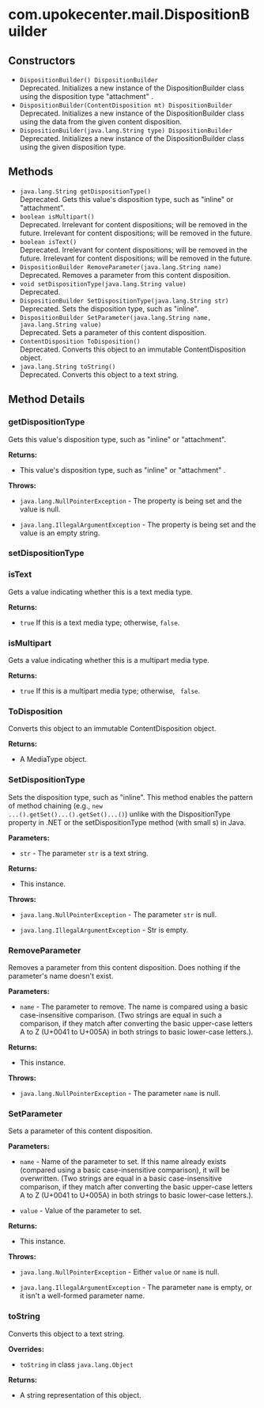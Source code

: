 # com.upokecenter.mail.DispositionBuilder

## Constructors

* `DispositionBuilder() DispositionBuilder`<br>
 Deprecated. Initializes a new instance of the DispositionBuilder class using the disposition
  type "attachment" .
* `DispositionBuilder​(ContentDisposition mt) DispositionBuilder`<br>
 Deprecated. Initializes a new instance of the DispositionBuilder class using the data from
 the given content disposition.
* `DispositionBuilder​(java.lang.String type) DispositionBuilder`<br>
 Deprecated. Initializes a new instance of the DispositionBuilder class using the given
 disposition type.

## Methods

* `java.lang.String getDispositionType()`<br>
 Deprecated. Gets this value's disposition type, such as "inline" or "attachment".
* `boolean isMultipart()`<br>
 Deprecated.
Irrelevant for content dispositions; will be removed in the future.
 Irrelevant for content dispositions; will be removed in the future.
* `boolean isText()`<br>
 Deprecated.
Irrelevant for content dispositions; will be removed in the future.
 Irrelevant for content dispositions; will be removed in the future.
* `DispositionBuilder RemoveParameter​(java.lang.String name)`<br>
 Deprecated. Removes a parameter from this content disposition.
* `void setDispositionType​(java.lang.String value)`<br>
 Deprecated.
* `DispositionBuilder SetDispositionType​(java.lang.String str)`<br>
 Deprecated. Sets the disposition type, such as "inline".
* `DispositionBuilder SetParameter​(java.lang.String name,
java.lang.String value)`<br>
 Deprecated. Sets a parameter of this content disposition.
* `ContentDisposition ToDisposition()`<br>
 Deprecated. Converts this object to an immutable ContentDisposition object.
* `java.lang.String toString()`<br>
 Deprecated. Converts this object to a text string.

## Method Details

### <a id='getDispositionType()'>getDispositionType</a>

Gets this value's disposition type, such as "inline" or "attachment".

**Returns:**

* This value's disposition type, such as "inline" or "attachment" .

**Throws:**

* <code>java.lang.NullPointerException</code> - The property is being set and the value is
 null.

* <code>java.lang.IllegalArgumentException</code> - The property is being set and the value is an
 empty string.

### <a id='setDispositionType(java.lang.String)'>setDispositionType</a>

### <a id='isText()'>isText</a>

Gets a value indicating whether this is a text media type.

**Returns:**

* <code>true</code> If this is a text media type; otherwise, <code>false</code>.

### <a id='isMultipart()'>isMultipart</a>

Gets a value indicating whether this is a multipart media type.

**Returns:**

* <code>true</code> If this is a multipart media type; otherwise, <code>
 false</code>.

### <a id='ToDisposition()'>ToDisposition</a>

Converts this object to an immutable ContentDisposition object.

**Returns:**

* A MediaType object.

### <a id='SetDispositionType(java.lang.String)'>SetDispositionType</a>

Sets the disposition type, such as "inline". This method enables the pattern
 of method chaining (e.g., <code>new ...().getSet()...().getSet()...()</code>)
 unlike with the DispositionType property in .NET or the
 setDispositionType method (with small s) in Java.

**Parameters:**

* <code>str</code> - The parameter <code>str</code> is a text string.

**Returns:**

* This instance.

**Throws:**

* <code>java.lang.NullPointerException</code> - The parameter <code>str</code> is null.

* <code>java.lang.IllegalArgumentException</code> - Str is empty.

### <a id='RemoveParameter(java.lang.String)'>RemoveParameter</a>

Removes a parameter from this content disposition. Does nothing if the
 parameter's name doesn't exist.

**Parameters:**

* <code>name</code> - The parameter to remove. The name is compared using a basic
 case-insensitive comparison. (Two strings are equal in such a
 comparison, if they match after converting the basic upper-case
 letters A to Z (U+0041 to U+005A) in both strings to basic
 lower-case letters.).

**Returns:**

* This instance.

**Throws:**

* <code>java.lang.NullPointerException</code> - The parameter <code>name</code> is null.

### <a id='SetParameter(java.lang.String,java.lang.String)'>SetParameter</a>

Sets a parameter of this content disposition.

**Parameters:**

* <code>name</code> - Name of the parameter to set. If this name already exists
 (compared using a basic case-insensitive comparison), it will be
 overwritten. (Two strings are equal in a basic case-insensitive
 comparison, if they match after converting the basic upper-case
 letters A to Z (U+0041 to U+005A) in both strings to basic
 lower-case letters.).

* <code>value</code> - Value of the parameter to set.

**Returns:**

* This instance.

**Throws:**

* <code>java.lang.NullPointerException</code> - Either <code>value</code> or <code>name</code> is null.

* <code>java.lang.IllegalArgumentException</code> - The parameter <code>name</code> is empty, or it isn't a
 well-formed parameter name.

### <a id='toString()'>toString</a>

Converts this object to a text string.

**Overrides:**

* <code>toString</code> in class <code>java.lang.Object</code>

**Returns:**

* A string representation of this object.
